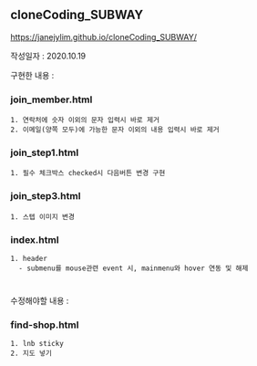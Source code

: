 ## cloneCoding_SUBWAY

https://janejylim.github.io/cloneCoding_SUBWAY/

작성일자 : 2020.10.19

구현한 내용 :

### join_member.html
    1. 연락처에 숫자 이외의 문자 입력시 바로 제거
    2. 이메일(양쪽 모두)에 가능한 문자 이외의 내용 입력시 바로 제거

### join_step1.html
    1. 필수 체크박스 checked시 다음버튼 변경 구현

### join_step3.html
    1. 스텝 이미지 변경
    
### index.html
    1. header
      - submenu를 mouse관련 event 시, mainmenu와 hover 연동 및 해제
# 

수정해야할 내용 :

### find-shop.html
    1. lnb sticky
    2. 지도 넣기
